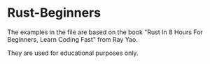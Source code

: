 # Rust-Beginners

The examples in the file are based on the book "Rust In 8 Hours For Beginners, Learn Coding Fast" from Ray Yao. 

They are used for educational purposes only.

